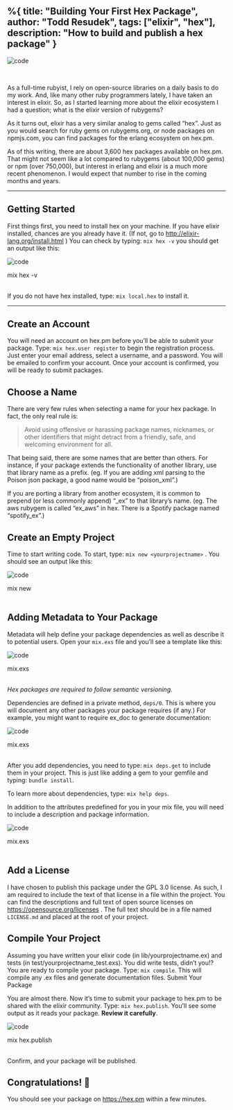%{
  title: "Building Your First Hex Package",
  author: "Todd Resudek",
  tags: ["elixir", "hex"],
  description: "How to build and publish a hex package"
}
---

![code](images/first-title.png)

<br />

As a full-time rubyist, I rely on open-source libraries on a daily basis to do my work. And, like many other ruby programmers lately, I have taken an interest in elixir. So, as I started learning more about the elixir ecosystem I had a question; what is the elixir version of rubygems?

As it turns out, elixir has a very similar analog to gems called “hex”. Just as you would search for ruby gems on rubygems.org, or node packages on npmjs.com, you can find packages for the erlang ecosystem on hex.pm.

As of this writing, there are about 3,600 hex packages available on hex.pm. That might not seem like a lot compared to rubygems (about 100,000 gems) or npm (over 750,000), but interest in erlang and elixir is a much more recent phenomenon. I would expect that number to rise in the coming months and years.

---

## Getting Started

First things first, you need to install hex on your machine. If you have elixir installed, chances are you already have it. (If not, go to http://elixir-lang.org/install.html ) You can check by typing: `mix hex -v` you should get an output like this:

![code](images/first-code1.png)
<figcaption>mix hex -v</figcaption>

<br />

If you do not have hex installed, type: `mix local.hex` to install it.

---

## Create an Account

You will need an account on hex.pm before you’ll be able to submit your package. Type: `mix hex.user register` to begin the registration process. Just enter your email address, select a username, and a password. You will be emailed to confirm your account. Once your account is confirmed, you will be ready to submit packages.

## Choose a Name

There are very few rules when selecting a name for your hex package. In fact, the only real rule is:

> Avoid using offensive or harassing package names, nicknames, or other identifiers that might detract from a friendly, safe, and welcoming environment for all.

That being said, there are some names that are better than others. For instance, if your package extends the functionality of another library, use that library name as a prefix. (eg. If you are adding xml parsing to the Poison json package, a good name would be “poison_xml”.)

If you are porting a library from another ecosystem, it is common to prepend (or less commonly append) “_ex” to that library’s name. (eg. The aws rubygem is called “ex_aws” in hex. There is a Spotify package named “spotify_ex”.)

## Create an Empty Project

Time to start writing code. To start, type: `mix new <yourprojectname>` . You should see an output like this:

![code](images/first-code2.png)
<figcaption>mix new</figcaption>

<br />

## Adding Metadata to Your Package

Metadata will help define your package dependencies as well as describe it to potential users. Open your `mix.exs` file and you’ll see a template like this:

![code](images/first-code3.png)
<figcaption>mix.exs</figcaption>

<br />

_Hex packages are required to follow semantic versioning._

Dependencies are defined in a private method, `deps/0`. This is where you will document any other packages your package requires (if any.) For example, you might want to require ex_doc to generate documentation:

![code](images/first-code4.png)
<figcaption>mix.exs</figcaption>

<br />

After you add dependencies, you need to type: `mix deps.get` to include them in your project. This is just like adding a gem to your gemfile and typing: `bundle install`.

To learn more about dependencies, type: `mix help deps`.

In addition to the attributes predefined for you in your mix file, you will need to include a description and package information.

![code](images/first-code5.png)
<figcaption>mix.exs</figcaption>

<br />

## Add a License

I have chosen to publish this package under the GPL 3.0 license. As such, I am required to include the text of that license in a file within the project. You can find the descriptions and full text of open source licenses on https://opensource.org/licenses . The full text should be in a file named `LICENSE.md` and placed at the root of your project.

## Compile Your Project

Assuming you have written your elixir code (in lib/yourprojectname.ex) and tests (in test/yourprojectname_test.exs). You did write tests, didn’t you!? You are ready to compile your package. Type: `mix compile`. This will compile any .ex files and generate documentation files.
Submit Your Package

You are almost there. Now it’s time to submit your package to hex.pm to be shared with the elixir community. Type: `mix hex.publish`. You’ll see some output as it reads your package. **Review it carefully**.

![code](images/first-code6.png)
<figcaption>mix hex.publish</figcaption>

<br />

Confirm, and your package will be published.

## Congratulations! 🎉

You should see your package on https://hex.pm within a few minutes.
